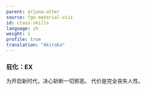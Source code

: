 ```yaml
---
parent: arjuna-alter
source: fgo-material-viii
id: class-skills
language: zh
weight: 1
profile: true
translation: "Akiraka"
---
```


### 狂化：EX

为开启新时代，决心斩断一切邪恶。
代价是完全丧失人性。
